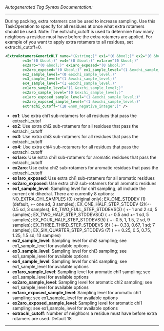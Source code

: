 <!-- THIS IS AN AUTOGENERATED FILE: Don't edit it directly, instead change the schema definition in the code itself. -->

_Autogenerated Tag Syntax Documentation:_

---
During packing, extra rotamers can be used to increase sampling. Use this TaskOperation to specify for all residues at once what extra rotamers should be used. Note: The extrachi_cutoff is used to determine how many neighbors a residue must have before the extra rotamers are applied. For example of you want to apply extra rotamers to all residues, set extrachi_cutoff=0.

```xml
<ExtraRotamersGenericRLT name="(&string;)" ex1="(0 &bool;)" ex2="(0 &bool;)"
        ex3="(0 &bool;)" ex4="(0 &bool;)" ex1aro="(0 &bool;)"
        ex2aro="(0 &bool;)" ex1aro_exposed="(0 &bool;)"
        ex2aro_exposed="(0 &bool;)" ex1_sample_level="(1 &exchi_sample_level;)"
        ex2_sample_level="(0 &exchi_sample_level;)"
        ex3_sample_level="(1 &exchi_sample_level;)"
        ex4_sample_level="(1 &exchi_sample_level;)"
        ex1aro_sample_level="(1 &exchi_sample_level;)"
        ex2aro_sample_level="(0 &exchi_sample_level;)"
        ex1aro_exposed_sample_level="(1 &exchi_sample_level;)"
        ex2aro_exposed_sample_level="(1 &exchi_sample_level;)"
        extrachi_cutoff="(18 &non_negative_integer;)" />
```

-   **ex1**: Use extra chi1 sub-rotamers for all residues that pass the extrachi_cutof
-   **ex2**: Use extra chi2 sub-rotamers for all residues that pass the extrachi_cutoff
-   **ex3**: Use extra chi3 sub-rotamers for all residues that pass the extrachi_cutoff
-   **ex4**: Use extra chi4 sub-rotamers for all residues that pass the extrachi_cutoff
-   **ex1aro**: Use extra chi1 sub-rotamers for aromatic residues that pass the extrachi_cutoff
-   **ex2aro**: Use extra chi2 sub-rotamers for aromatic residues that pass the extrachi_cutoff
-   **ex1aro_exposed**: Use extra chi1 sub-rotamers for all aromatic residues
-   **ex2aro_exposed**: Use extra chi2 sub-rotamers for all aromatic residues
-   **ex1_sample_level**: Sampling level for chi1 sampling; all include the current chi dihedral. There are currently 8 options: NO_EXTRA_CHI_SAMPLES (0) (original only); EX_ONE_STDDEV (1) (default, +- one sd, 3 samples); EX_ONE_HALF_STEP_STDDEV (2)(+- 0.5 sd, 3 samples); EX_TWO_FULL_STEP_STDDEVS(3) ( +- 1 and 2 sd, 5 samples); EX_TWO_HALF_STEP_STDDEVS(4) ( +- 0.5 and +- 1 sd, 5 samples); EX_FOUR_HALF_STEP_STDDEVS(5) ( +- 0.5, 1, 1.5, 2 sd, 9 samples); EX_THREE_THIRD_STEP_STDDEVS (6) ( +- 0.33, 0.67, 1 sd; 7 samples); EX_SIX_QUARTER_STEP_STDDEVS (7) ( += 0.25, 0.5, 0.75, 1.25, 1.5 sd; 13 samples)
-   **ex2_sample_level**: Sampling level for chi2 sampling; see ex1_sample_level for available options.
-   **ex3_sample_level**: Sampling level for chi3 sampling; see ex1_sample_level for available options
-   **ex4_sample_level**: Sampling level for chi4 sampling; see ex1_sample_level for available options
-   **ex1aro_sample_level**: Sampling level for aromatic chi1 sampling; see ex1_sample_level for available options
-   **ex2aro_sample_level**: Sampling level for aromatic chi2 sampling; see ex1_sample_level for available options
-   **ex1aro_exposed_sample_level**: Sampling level for aromatic chi1 sampling; see ex1_sample_level for available options
-   **ex2aro_exposed_sample_level**: Sampling level for aromatic chi1 sampling; see ex1_sample_level for available options
-   **extrachi_cutoff**: Number of neighbors a residue must have before extra rotamers are used. Default 18

---
